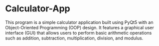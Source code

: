 # Calculator-App
This program is a simple calculator application built using PyQt5 with an Object-Oriented Programming (OOP) design.  It features a graphical user interface (GUI) that allows users to perform basic arithmetic operations such as addition,  subtraction, multiplication, division, and modulus. 
